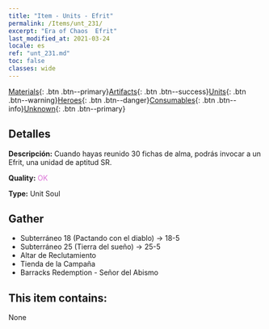 ```yaml
---
title: "Item - Units - Efrit"
permalink: /Items/unt_231/
excerpt: "Era of Chaos  Efrit"
last_modified_at: 2021-03-24
locale: es
ref: "unt_231.md"
toc: false
classes: wide
---
```

 [Materials](/es/Items/){: .btn .btn--primary}[Artifacts](/es/Items/Artifacts/){: .btn .btn--success}[Units](/es/Items/Units/){: .btn .btn--warning}[Heroes](/es/Items/Heroes/){: .btn .btn--danger}[Consumables](/es/Items/Consumables/){: .btn .btn--info}[Unknown](/es/Items/Unknown/){: .btn .btn--primary}

## Detalles
 **Descripción:** Cuando hayas reunido 30 fichas de alma, podrás invocar a un Efrit, una unidad de aptitud SR.

 **Quality:** <span style="color: #DA70D6">OK</span>

 **Type:** Unit Soul

## Gather

*    Subterráneo 18 (Pactando con el diablo) -> 18-5 
*    Subterráneo 25 (Tierra del sueño) -> 25-5 
*    Altar de Reclutamiento 
*    Tienda de la Campaña 
*    Barracks Redemption - Señor del Abismo 

## This item contains:

  None

